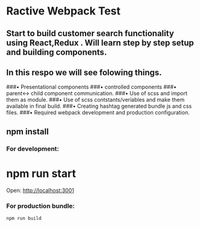 # Ractive Webpack Test

## Start to build customer search functionality using React,Redux . Will learn step by step setup and building components. 
## In this respo we will see folowing things.

###•	Presentational components
###•	controlled components
###•	parent<-> child component communication.
###•	Use of scss and import them as module.
###•	Use of scss contstants/veriables and make them available in final build.
###•	Creating hashtag generated bundle js and css files.
###•	Required webpack development  and production configuration. 


##    npm install
### For development:


#    npm run start

Open: [http://localhost:3001](http://localhost:3001)

### For production bundle:

    npm run build


    


